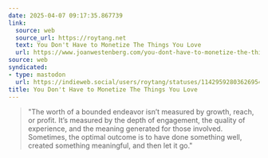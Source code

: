 ```yaml
---
date: 2025-04-07 09:17:35.867739
link:
  source: web
  source_url: https://roytang.net
  text: You Don't Have to Monetize The Things You Love
  url: https://www.joanwestenberg.com/you-dont-have-to-monetize-the-things-you-love/
source: web
syndicated:
- type: mastodon
  url: https://indieweb.social/users/roytang/statuses/114295928036269541
title: You Don't Have to Monetize The Things You Love
---
```


> "The worth of a bounded endeavor isn’t measured by growth, reach, or profit. It’s measured by the depth of engagement, the quality of experience, and the meaning generated for those involved. Sometimes, the optimal outcome is to have done something well, created something meaningful, and then let it go."